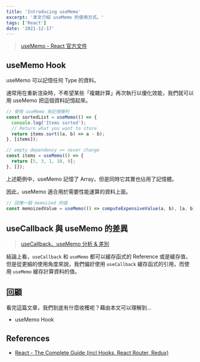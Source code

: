 ```yaml
---
title: 'Introducing useMemo'
excerpt: '本文介紹 useMemo 的使用方式。'
tags: ['React']
date: '2021-12-17'
---
```


> [useMemo - React 官方文件](https://zh-hant.reactjs.org/docs/hooks-reference.html#usememo)

## useMemo Hook

useMemo 可以記憶任何 Type 的資料。

通常用在重新渲染時，不希望某些「複雜計算」再次執行以優化效能，我們就可以用 useMemo 把這個資料記憶起來。

```jsx
// 使用 useMemo 來記憶陣列
const sortedList = useMemo(() => {
  console.log('Items sorted');
  // Return what you want to store
  return items.sort((a, b) => a - b);
}, [items]);

// empty dependency => never change
const items = useMemo(() => {
  return [5, 3, 1, 10, 9];
}, []);
```

上述範例中，useMemo 記憶了 Array，但是同時它其實也佔用了記憶體。

因此，useMemo 適合用於需要性能運算的資料上面。

```jsx
// 回傳一個 memoized 的值
const memoizedValue = useMemo(() => computeExpensiveValue(a, b), [a, b]);
```

## useCallback 與 useMemo 的差異

> [useCallback、useMemo 分析 & 差別](https://juejin.cn/post/6844904001998176263)

結論上看，`useCallback` 和 `useMemo` 都可以緩存函式的 Reference 或是緩存值，但是從更細的使用角度來說，我們偏好使用 `useCallback` 緩存函式的引用，而使用 `useMemo` 緩存計算資料的值。

## 回顧

看完這篇文章，我們到底有什麼收穫呢？藉由本文可以理解到…

- useMemo Hook

## References

- [React - The Complete Guide (incl Hooks, React Router, Redux)](https://www.udemy.com/course/react-the-complete-guide-incl-redux/)
